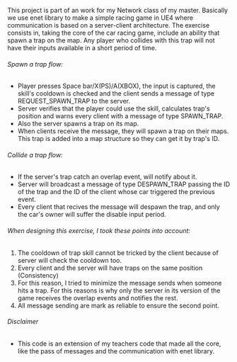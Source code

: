 This project is part of an work for my Network class of my master. Basically we use enet library to make a simple racing game in UE4 where communication is based on a server-client architecture.
The exercise consists in, taking the core of the car racing game, include an ability that spawn a trap on the map. Any player who collides with this trap will not have their inputs available in a short period of time.

###### Spawn a trap flow:
 - Player presses Space bar/X(PS)/A(XBOX), the input is captured, the skill's cooldown is checked and the client sends a message of type REQUEST_SPAWN_TRAP to the server.
 - Server verifies that the player could use the skill, calculates trap's position and warns every client with a message of type SPAWN_TRAP.
 - Also the server spawns a trap on its map.
 - When clients receive the message, they will spawn a trap on their maps. This trap is added into a map structure so they can get it by trap's ID.

###### Collide a trap flow:
 - If the server's trap catch an overlap event, will notify about it.
 - Server will broadcast a message of type DESPAWN_TRAP passing the ID of the trap and the ID of the client whose car triggered the previous event.
 - Every client that recives the message will despawn the trap, and only the car's owner will suffer the disable input period.

###### When designing this exercise, I took these points into account:
1. The cooldown of trap skill cannot be tricked by the client because of server will check the cooldown too.
2. Every client and the server will have traps on the same position (Consistency)
3. For this reason, I tried to minimize the message sends when someone hits a trap. For this reasons is why only the server in its version of the game receives the overlap events and notifies the rest.
4. All message sending are mark as reliable to ensure the second point.

###### Disclaimer
 - This code is an extension of my teachers code that made all the core, like the pass of messages and the communication with enet library.
